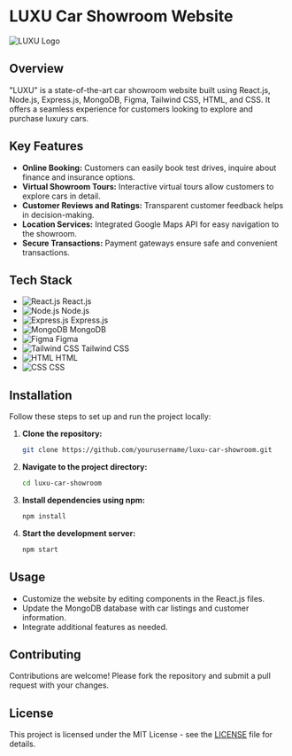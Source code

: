 # LUXU Car Showroom Website

![LUXU Logo](link/to/your/logo.png)

## Overview

"LUXU" is a state-of-the-art car showroom website built using React.js, Node.js, Express.js, MongoDB, Figma, Tailwind CSS, HTML, and CSS. It offers a seamless experience for customers looking to explore and purchase luxury cars.

## Key Features

- **Online Booking:** Customers can easily book test drives, inquire about finance and insurance options.
- **Virtual Showroom Tours:** Interactive virtual tours allow customers to explore cars in detail.
- **Customer Reviews and Ratings:** Transparent customer feedback helps in decision-making.
- **Location Services:** Integrated Google Maps API for easy navigation to the showroom.
- **Secure Transactions:** Payment gateways ensure safe and convenient transactions.

## Tech Stack

- ![React.js](https://img.icons8.com/color/48/000000/react-native.png) React.js
- ![Node.js](https://img.icons8.com/color/48/000000/nodejs.png) Node.js
- ![Express.js](https://img.icons8.com/color/48/000000/express.png) Express.js
- ![MongoDB](https://img.icons8.com/color/48/000000/mongodb.png) MongoDB
- ![Figma](https://img.icons8.com/color/48/000000/figma--v1.png) Figma
- ![Tailwind CSS](https://img.icons8.com/color/48/000000/tailwind-css.png) Tailwind CSS
- ![HTML](https://img.icons8.com/color/48/000000/html-5--v1.png) HTML
- ![CSS](https://img.icons8.com/color/48/000000/css3.png) CSS

## Installation

Follow these steps to set up and run the project locally:

1. **Clone the repository:**
   ```sh
   git clone https://github.com/yourusername/luxu-car-showroom.git
2. **Navigate to the project directory:**
    ```sh
    cd luxu-car-showroom
3. **Install dependencies using npm:**
   ```sh
   npm install
4. **Start the development server:**
   ```sh
   npm start

   
## Usage

- Customize the website by editing components in the React.js files.
- Update the MongoDB database with car listings and customer information.
- Integrate additional features as needed.

## Contributing

Contributions are welcome! Please fork the repository and submit a pull request with your changes.

## License

This project is licensed under the MIT License - see the [LICENSE](link/to/your/license/file) file for details.
